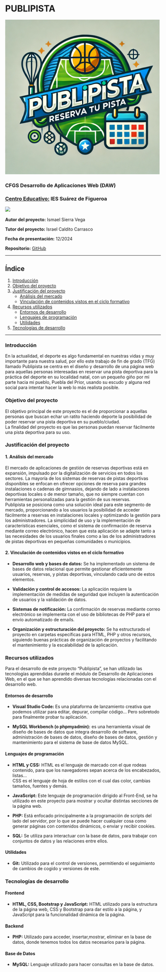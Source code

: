 # PUBLIPISTA

<img src="../app/img/Publipista.webp" width="500px">

<h3>CFGS Desarrollo de Aplicaciones Web (DAW)</h3>

<h3><u>Centro Educativo:</u> IES Suárez de Figueroa</h3>

<img src="https://www.suarezdefigueroa.es/files/2021/06/cropped-logo-1.png" width="200px">

**Autor del proyecto:** Ismael Sierra Vega

**Tutor del proyecto:** Israel Caldito Carrasco

**Fecha de presentación:** 12/2024

**Repositorio:** <a href="https://github.com/isierrav02/WEB" target="_blank"> GitHub </a>

<hr>

## Índice

1. [Introducción](#introducción)
2. [Objetivo del proyecto](#objetivo-del-proyecto)
3. [Justificación del proyecto](#justificación-del-proyecto)
    - [Análisis del mercado](#análisis-del-mercado)
    - [Vinculación de contenidos vistos en el ciclo formativo](#vinculación-de-contenidos-vistos-en-el-ciclo-formativo)
4. [Recursos utilizados](#4-recursos-utilizados)
   - [Entornos de desarrollo](#entornos-de-desarrollo)
   - [Lenguajes de programación](#lenguajes-de-programación)
   - [Utilidades](#utilidades)
5. [Tecnologías de desarrollo](#5-tecnologías-de-desarrollo)

<hr>

### Introducción

En la actualidad, el deporte es algo fundamental en nuestras vidas y muy importante para nuestra salud, por ello este trabajo de fin de grado (TFG) llamado Publipista se centra en el diseño y desarrollo de una página web para aquellas personas interesadas en reservar una pista deportiva para la práctica del deporte en su localidad natal, con un pequeño giño por mi parte hacia mi pueblo, Puebla del Prior, usando su escudo y alguna red social para intentar hacer la web lo más realista posible.

### Objetivo del proyecto

El objetivo principal de este proyecto es el de proporcionar a aquellas personas que buscan echar un ratito haciendo deporte la posibilidad de poder reservar una pista deportiva en su pueblo/ciudad.  
La finalidad del proyecto es que las personas puedan reservar fácilmente una pista deportiva para su uso.  

### Justificación del proyecto  

#### 1. Análisis del mercado

El mercado de aplicaciones de gestión de reservas deportivas está en expansión, impulsado por la digitalización de servicios en todos los sectores. La mayoría de los sistemas de reservas de pistas deportivas disponibles se enfocan en ofrecer opciones de reserva para grandes instalaciones o cadenas de gimnasios, dejando de lado a instalaciones deportivas locales o de menor tamaño, que no siempre cuentan con herramientas personalizadas para la gestión de sus reservas.  
Publipista se posiciona como una solución ideal para este segmento de mercado, proporcionando a los usuarios la posibilidad de acceder fácilmente a reservas en instalaciones locales y optimizando la gestión para los administradores. La simplicidad de uso y la implementación de características esenciales, como el sistema de confirmación de reserva mediante correo electrónico, hacen que esta aplicación se adapte tanto a las necesidades de los usuarios finales como a las de los administradores de pistas deportivas en pequeñas comunidades o municipios.  

#### 2. Vinculación de contenidos vistos en el ciclo formativo  

- **Desarrollo web y bases de datos:** Se ha implementado un sistema de bases de datos relacional que permite gestionar eficientemente usuarios, reservas, y pistas deportivas, vinculando cada uno de estos elementos.

- **Validación y control de accesos:** La aplicación requiere la implementación de medidas de seguridad que incluyen la autenticación de usuarios y la validación de datos.

- **Sistemas de notificación:** La confirmación de reservas mediante correo electrónico se implementa con el uso de bibliotecas de PHP para el envío automatizado de emails.

- **Organización y estructuración del proyecto:** Se ha estructurado el proyecto en carpetas específicas para HTML, PHP y otros recursos, siguiendo buenas prácticas de organización de proyectos y facilitando el mantenimiento y la escalabilidad de la aplicación. 

### Recursos utilizados

Para el desarrollo de este proyecto “Publipista”, se han utilizado las tecnologías aprendidas durante el módulo de Desarrollo de Aplicaciones Web, en el que se han aprendido diversas tecnologías relacionadas con el desarrollo web.  

#### Entornos de desarrollo  

- **Visual Studio Code:** Es una plataforma de lanzamiento creativa que podemos utilizar para editar, depurar, compilar código... Pero sobretodo para finalmente probar tu aplicación.

- **MySQL Workbench (o phpmyadmin):**  es una herramienta visual de diseño de bases de datos que integra desarrollo de software, administración de bases de datos, diseño de bases de datos, gestión y mantenimiento para el sistema de base de datos MySQL.  

#### Lenguajes de programación  

- **HTML y CSS:** HTML es el lenguaje de marcado con el que rodeas contenido, para que los navegadores sepan acerca de los encabezados, listas...   
CSS es el lenguaje de hoja de estilos con el cual das color, cambias tamaños, fuentes y demás.
  
- **JavaScript:** Este lenguaje de programación dirigido al Front-End, se ha utilizado en este proyecto para mostrar y ocultar distintas secciones de la página web.

- **PHP:** Está enfocado principalmente a la programación de scripts del lado del servidor, por lo que se puede hacer cualquier cosa como generar páginas con contenidos dinámicos, o enviar y recibir cookies. 

- **SQL:** Se utiliza para interactuar con la base de datos, para trabajar con conjuntos de datos y las relaciones entre ellos.

#### Utilidades

- **Git:** Utilizado para el control de versiones, permitiendo el seguimiento de cambios de cogido y versiones de este.  

### Tecnologías de desarrollo

#### Frontend

- **HTML, CSS, Bootstrap y JavaScript:** HTML utilizado para la estructura de la página web, CSS y Bootstrap para dar estilo a la página, y JavaScript para la funcionalidad dinámica de la página.

#### Backend

- **PHP:** Utilizado para acceder, insertar,mostrar, eliminar en la base de datos, donde tenemos todos los datos necesarios para la página.

#### Base de Datos

- **MySQL:** Lenguaje utilizado para hacer consultas en la base de datos.